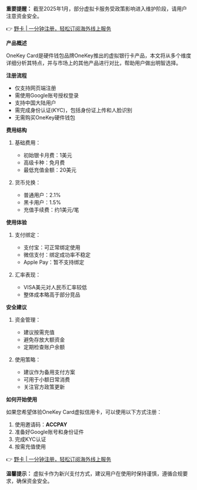 **重要提醒：** 截至2025年1月，部分虚拟卡服务受政策影响进入维护阶段，请用户注意资金安全。

👉 [野卡 | 一分钟注册，轻松订阅海外线上服务](https://bit.ly/bewildcard)

**产品概述**

OneKey Card是硬件钱包品牌OneKey推出的虚拟银行卡产品，本文将从多个维度详细分析其特点，并与市场上的其他产品进行对比，帮助用户做出明智选择。

**注册流程**

- 仅支持网页端注册
- 需使用Google账号授权登录
- 支持中国大陆用户
- 需完成身份认证(KYC)，包括身份证上传和人脸识别
- 无需购买OneKey硬件钱包

**费用结构**

1. 基础费用：
   - 初始银卡月费：1美元
   - 高级卡种：免月费
   - 最低充值金额：20美元

2. 货币兑换：
   - 普通用户：2.1%
   - 黑卡用户：1.5%
   - 充值手续费：约1美元/笔

**使用体验**

1. 支付绑定：
   - 支付宝：可正常绑定使用
   - 微信支付：绑定成功率不稳定
   - Apple Pay：暂不支持绑定

2. 汇率表现：
   - VISA美元对人民币汇率较低
   - 整体成本略高于部分竞品

**安全建议**

1. 资金管理：
   - 建议按需充值
   - 避免存放大额资金
   - 定期检查账户余额

2. 使用策略：
   - 建议作为备用支付方案
   - 可用于小额日常消费
   - 关注官方政策更新

**如何开始使用**

如果您希望体验OneKey Card虚拟信用卡，可以使用以下方式注册：

1. 使用邀请码：**ACCPAY**
2. 准备好Google账号和身份证件
3. 完成KYC认证
4. 按需充值使用

👉 [野卡 | 一分钟注册，轻松订阅海外线上服务](https://bit.ly/bewildcard)

**温馨提示：** 虚拟卡作为新兴支付方式，建议用户在使用时保持谨慎，遵循合规要求，确保资金安全。